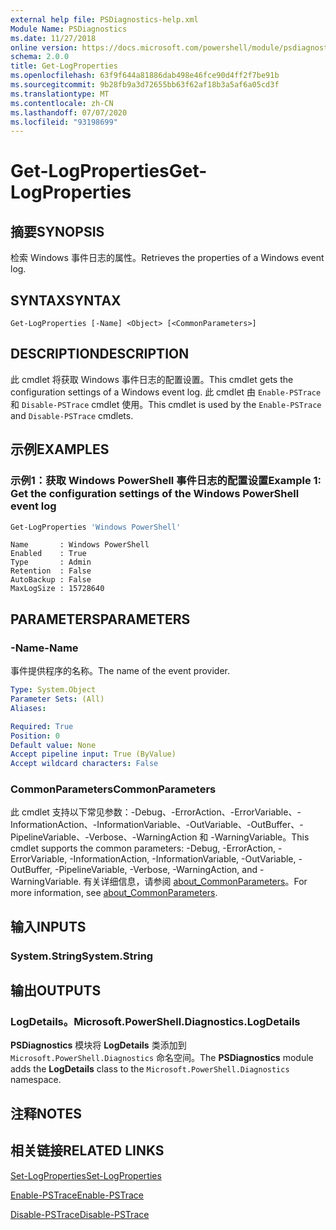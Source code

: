 ```yaml
---
external help file: PSDiagnostics-help.xml
Module Name: PSDiagnostics
ms.date: 11/27/2018
online version: https://docs.microsoft.com/powershell/module/psdiagnostics/get-logproperties?view=powershell-6&WT.mc_id=ps-gethelp
schema: 2.0.0
title: Get-LogProperties
ms.openlocfilehash: 63f9f644a81886dab498e46fce90d4ff2f7be91b
ms.sourcegitcommit: 9b28fb9a3d72655bb63f62af18b3a5af6a05cd3f
ms.translationtype: MT
ms.contentlocale: zh-CN
ms.lasthandoff: 07/07/2020
ms.locfileid: "93198699"
---
```

# <span data-ttu-id="09b20-102">Get-LogProperties</span><span class="sxs-lookup"><span data-stu-id="09b20-102">Get-LogProperties</span></span>

## <span data-ttu-id="09b20-103">摘要</span><span class="sxs-lookup"><span data-stu-id="09b20-103">SYNOPSIS</span></span>
<span data-ttu-id="09b20-104">检索 Windows 事件日志的属性。</span><span class="sxs-lookup"><span data-stu-id="09b20-104">Retrieves the properties of a Windows event log.</span></span>

## <span data-ttu-id="09b20-105">SYNTAX</span><span class="sxs-lookup"><span data-stu-id="09b20-105">SYNTAX</span></span>

```
Get-LogProperties [-Name] <Object> [<CommonParameters>]
```

## <span data-ttu-id="09b20-106">DESCRIPTION</span><span class="sxs-lookup"><span data-stu-id="09b20-106">DESCRIPTION</span></span>

<span data-ttu-id="09b20-107">此 cmdlet 将获取 Windows 事件日志的配置设置。</span><span class="sxs-lookup"><span data-stu-id="09b20-107">This cmdlet gets the configuration settings of a Windows event log.</span></span> <span data-ttu-id="09b20-108">此 cmdlet 由 `Enable-PSTrace` 和 `Disable-PSTrace` cmdlet 使用。</span><span class="sxs-lookup"><span data-stu-id="09b20-108">This cmdlet is used by the `Enable-PSTrace` and `Disable-PSTrace` cmdlets.</span></span>

## <span data-ttu-id="09b20-109">示例</span><span class="sxs-lookup"><span data-stu-id="09b20-109">EXAMPLES</span></span>

### <span data-ttu-id="09b20-110">示例1：获取 Windows PowerShell 事件日志的配置设置</span><span class="sxs-lookup"><span data-stu-id="09b20-110">Example 1: Get the configuration settings of the Windows PowerShell event log</span></span>

```powershell
Get-LogProperties 'Windows PowerShell'
```

```Output
Name       : Windows PowerShell
Enabled    : True
Type       : Admin
Retention  : False
AutoBackup : False
MaxLogSize : 15728640
```

## <span data-ttu-id="09b20-111">PARAMETERS</span><span class="sxs-lookup"><span data-stu-id="09b20-111">PARAMETERS</span></span>

### <span data-ttu-id="09b20-112">-Name</span><span class="sxs-lookup"><span data-stu-id="09b20-112">-Name</span></span>

<span data-ttu-id="09b20-113">事件提供程序的名称。</span><span class="sxs-lookup"><span data-stu-id="09b20-113">The name of the event provider.</span></span>

```yaml
Type: System.Object
Parameter Sets: (All)
Aliases:

Required: True
Position: 0
Default value: None
Accept pipeline input: True (ByValue)
Accept wildcard characters: False
```

### <span data-ttu-id="09b20-114">CommonParameters</span><span class="sxs-lookup"><span data-stu-id="09b20-114">CommonParameters</span></span>

<span data-ttu-id="09b20-115">此 cmdlet 支持以下常见参数：-Debug、-ErrorAction、-ErrorVariable、-InformationAction、-InformationVariable、-OutVariable、-OutBuffer、-PipelineVariable、-Verbose、-WarningAction 和 -WarningVariable。</span><span class="sxs-lookup"><span data-stu-id="09b20-115">This cmdlet supports the common parameters: -Debug, -ErrorAction, -ErrorVariable, -InformationAction, -InformationVariable, -OutVariable, -OutBuffer, -PipelineVariable, -Verbose, -WarningAction, and -WarningVariable.</span></span> <span data-ttu-id="09b20-116">有关详细信息，请参阅 [about_CommonParameters](https://go.microsoft.com/fwlink/?LinkID=113216)。</span><span class="sxs-lookup"><span data-stu-id="09b20-116">For more information, see [about_CommonParameters](https://go.microsoft.com/fwlink/?LinkID=113216).</span></span>

## <span data-ttu-id="09b20-117">输入</span><span class="sxs-lookup"><span data-stu-id="09b20-117">INPUTS</span></span>

### <span data-ttu-id="09b20-118">System.String</span><span class="sxs-lookup"><span data-stu-id="09b20-118">System.String</span></span>

## <span data-ttu-id="09b20-119">输出</span><span class="sxs-lookup"><span data-stu-id="09b20-119">OUTPUTS</span></span>

### <span data-ttu-id="09b20-120">LogDetails。</span><span class="sxs-lookup"><span data-stu-id="09b20-120">Microsoft.PowerShell.Diagnostics.LogDetails</span></span>

<span data-ttu-id="09b20-121">**PSDiagnostics** 模块将 **LogDetails** 类添加到 `Microsoft.PowerShell.Diagnostics` 命名空间。</span><span class="sxs-lookup"><span data-stu-id="09b20-121">The **PSDiagnostics** module adds the **LogDetails** class to the `Microsoft.PowerShell.Diagnostics` namespace.</span></span>

## <span data-ttu-id="09b20-122">注释</span><span class="sxs-lookup"><span data-stu-id="09b20-122">NOTES</span></span>

## <span data-ttu-id="09b20-123">相关链接</span><span class="sxs-lookup"><span data-stu-id="09b20-123">RELATED LINKS</span></span>

[<span data-ttu-id="09b20-124">Set-LogProperties</span><span class="sxs-lookup"><span data-stu-id="09b20-124">Set-LogProperties</span></span>](Set-LogProperties.md)

[<span data-ttu-id="09b20-125">Enable-PSTrace</span><span class="sxs-lookup"><span data-stu-id="09b20-125">Enable-PSTrace</span></span>](Enable-PSTrace.md)

[<span data-ttu-id="09b20-126">Disable-PSTrace</span><span class="sxs-lookup"><span data-stu-id="09b20-126">Disable-PSTrace</span></span>](Disable-PSTrace.md)
